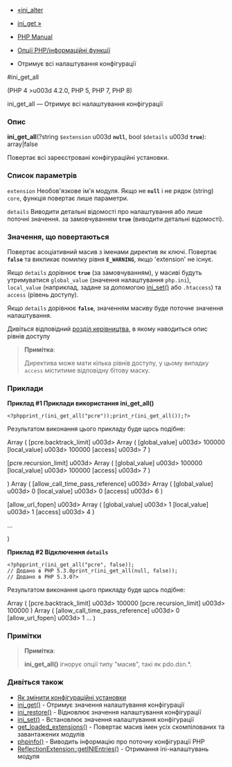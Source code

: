 - [«ini_alter](function.ini-alter.md)
- [ini_get »](function.ini-get.md)

- [PHP Manual](index.md)
- [Опції PHP/інформаційні функції](ref.info.md)
- Отримує всі налаштування конфігурації

#ini_get_all

(PHP 4 \>u003d 4.2.0, PHP 5, PHP 7, PHP 8)

ini_get_all — Отримує всі налаштування конфігурації

### Опис

**ini_get_all**(?string `$extension` u003d **`null`**, bool `$details` u003d
**`true`**): array\|false

Повертає всі зареєстровані конфігураційні установки.

### Список параметрів

`extension`
Необов'язкове ім'я модуля. Якщо не **`null`** і не рядок (string)
`core`, функція повертає лише параметри.

`details`
Виводити детальні відомості про налаштування або лише поточні значення. за
замовчуванням **`true`** (виводити детальні відомості).

### Значення, що повертаються

Повертає асоціативний масив з іменами директив як ключі.
Повертає **`false`** та викликає помилку рівня **`E_WARNING`**, якщо
'extension' не існує.

Якщо `details` дорівнює **`true`** (за замовчуванням), у масиві будуть
утримуватися `global_value` (значення налаштування `php.ini`), `local_value`
(наприклад, задане за допомогою [ini_set()](function.ini-set.md) або
`.htaccess`) та `access` (рівень доступу).

Якщо `details` дорівнює **`false`**, значенням масиву буде
поточне значення налаштування.

Дивіться відповідний [розділ
керівництва](configuration.changes.modes.md), в якому наводиться
опис рівнів доступу

> **Примітка**:
>
> Директива може мати кілька рівнів доступу, у цьому випадку
> `access` міститиме відповідну бітову маску.

### Приклади

**Приклад #1 Приклади використання **ini_get_all()****

` <?phpprint_r(ini_get_all("pcre"));print_r(ini_get_all());?> `

Результатом виконання цього прикладу буде щось подібне:

Array
(
[pcre.backtrack_limit] u003d> Array
(
[global_value] u003d> 100000
[local_value] u003d> 100000
[access] u003d> 7
)

[pcre.recursion_limit] u003d> Array
(
[global_value] u003d> 100000
[local_value] u003d> 100000
[access] u003d> 7
)

)
Array
(
[allow_call_time_pass_reference] u003d> Array
(
[global_value] u003d> 0
[local_value] u003d> 0
[access] u003d> 6
)

[allow_url_fopen] u003d> Array
(
[global_value] u003d> 1
[local_value] u003d> 1
[access] u003d> 4
)

...

)

**Приклад #2 Відключення `details`**

`<?phpprint_r(ini_get_all("pcre", false)); // Додано в PHP 5.3.0print_r(ini_get_all(null, false)); // Додано в PHP 5.3.0?> `

Результатом виконання цього прикладу буде щось подібне:

Array
(
[pcre.backtrack_limit] u003d> 100000
[pcre.recursion_limit] u003d> 100000
)
Array
(
[allow_call_time_pass_reference] u003d> 0
[allow_url_fopen] u003d> 1
...
)

### Примітки

> **Примітка**:
>
> **ini_get_all()** ігнорує опції типу "масив", такі як pdo.dsn.\*.

### Дивіться також

- [Як змінити конфігураційні установки](configuration.changes.md)
- [ini_get()](function.ini-get.md) - Отримує значення налаштування
конфігурації
- [ini_restore()](function.ini-restore.md) - Відновлює
значення налаштування конфігурації
- [ini_set()](function.ini-set.md) - Встановлює значення
налаштування конфігурації
- [get_loaded_extensions()](function.get-loaded-extensions.md) -
Повертає масив імен усіх скомпілованих та завантажених модулів
- [phpinfo()](function.phpinfo.md) - Виводить інформацію про поточну
конфігурації PHP
- [ReflectionExtension::getINIEntries()](reflectionextension.getinientries.md) -
Отримання ini-налаштувань модуля
